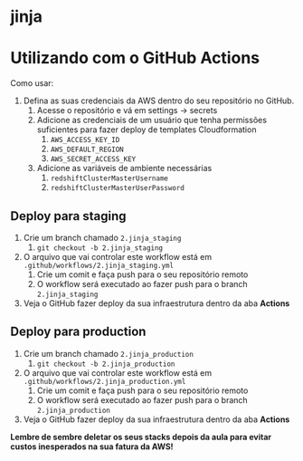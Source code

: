 # jinja

# Utilizando com o GitHub Actions

Como usar:
1. Defina as suas credenciais da AWS dentro do seu repositório no GitHub.
    1. Acesse o repositório e vá em settings -> secrets
    1. Adicione as credenciais de um usuário que tenha permissões suficientes para fazer deploy de templates Cloudformation
        1. `AWS_ACCESS_KEY_ID`
        1. `AWS_DEFAULT_REGION`
        1. `AWS_SECRET_ACCESS_KEY`
    1. Adicione as variáveis de ambiente necessárias
        1. `redshiftClusterMasterUsername`
        1. `redshiftClusterMasterUserPassword`

## Deploy para staging
1. Crie um branch chamado `2.jinja_staging`
    1. `git checkout -b 2.jinja_staging`
1. O arquivo que vai controlar este workflow está em `.github/workflows/2.jinja_staging.yml`
    1. Crie um comit e faça push para o seu repositório remoto
    1. O workflow será executado ao fazer push para o branch `2.jinja_staging`
1. Veja o GitHub fazer deploy da sua infraestrutura dentro da aba **Actions**


## Deploy para production
1. Crie um branch chamado `2.jinja_production`
    1. `git checkout -b 2.jinja_production`
1. O arquivo que vai controlar este workflow está em `.github/workflows/2.jinja_production.yml`
    1. Crie um comit e faça push para o seu repositório remoto
    1. O workflow será executado ao fazer push para o branch `2.jinja_production`
1. Veja o GitHub fazer deploy da sua infraestrutura dentro da aba **Actions**


**Lembre de sembre deletar os seus stacks depois da aula para evitar custos inesperados na sua fatura da AWS!**